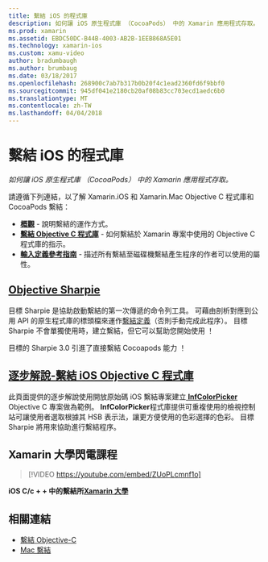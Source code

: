 ```yaml
---
title: 繫結 iOS 的程式庫
description: 如何讓 iOS 原生程式庫 （CocoaPods） 中的 Xamarin 應用程式存取。
ms.prod: xamarin
ms.assetid: EBDC50DC-B44B-4003-AB2B-1EEB868A5E01
ms.technology: xamarin-ios
ms.custom: xamu-video
author: bradumbaugh
ms.author: brumbaug
ms.date: 03/18/2017
ms.openlocfilehash: 268900c7ab7b317b0b20f4c1ead2360fd6f9bbf0
ms.sourcegitcommit: 945df041e2180cb20af08b83cc703ecd1aedc6b0
ms.translationtype: MT
ms.contentlocale: zh-TW
ms.lasthandoff: 04/04/2018
---
```

# <a name="binding-ios-libraries"></a>繫結 iOS 的程式庫

_如何讓 iOS 原生程式庫 （CocoaPods） 中的 Xamarin 應用程式存取。_

請遵循下列連結，以了解 Xamarin.iOS 和 Xamarin.Mac Objective C 程式庫和 CocoaPods 繫結：

- [**概觀**](~/cross-platform/macios/binding/overview.md) -
  說明繫結的運作方式。
- [**繫結 Objective C 程式庫**](~/cross-platform/macios/binding/objective-c-libraries.md) -
  如何繫結於 Xamarin 專案中使用的 Objective C 程式庫的指示。
- [**輸入定義參考指南**](~/cross-platform/macios/binding/binding-types-reference.md) -
  描述所有繫結至磁碟機繫結產生程序的作者可以使用的屬性。

## <a name="objective-sharpiecross-platformmaciosbindingobjective-sharpieindexmd"></a>[Objective Sharpie](~/cross-platform/macios/binding/objective-sharpie/index.md)

目標 Sharpie 是協助啟動繫結的第一次傳遞的命令列工具。
可藉由剖析對應到公用 API 的原生程式庫的標頭檔來運作[繫結定義](~/cross-platform/macios/binding/objective-c-libraries.md)（否則手動完成此程序）。 目標 Sharpie 不會單獨使用時，建立繫結，但它可以幫助您開始使用 ！

目標的 Sharpie 3.0 引進了直接繫結 Cocoapods 能力 ！

## <a name="walkthrough---binding-an-ios-objective-c-librarywalkthroughmd"></a>[逐步解說-繫結 iOS Objective C 程式庫](walkthrough.md)

此頁面提供的逐步解說使用開放原始碼 iOS 繫結專案建立[ **InfColorPicker** ](https://github.com/InfinitApps/InfColorPicker) Objective C 專案做為範例。 **InfColorPicker**程式庫提供可重複使用的檢視控制站可讓使用者選取根據其 HSB 表示法，讓更方便使用的色彩選擇的色彩。
目標 Sharpie 將用來協助進行繫結程序。

## <a name="xamarin-university-lightning-lecture"></a>Xamarin 大學閃電課程

> [!VIDEO https://youtube.com/embed/ZUoPLcmnf1o]

**iOS C/c + + 中的繫結所[Xamarin 大學](https://university.xamarin.com/)**

## <a name="related-links"></a>相關連結

- [繫結 Objective-C](~/cross-platform/macios/binding/index.md)
- [Mac 繫結](~/mac/platform/binding.md)
